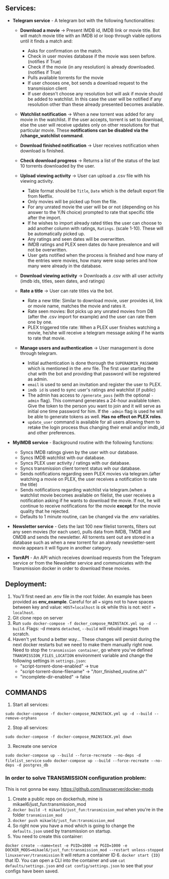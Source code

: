 ## Services:

- **Telegram service** - A telegram bot with the following functionalities:

    - **Download a movie** -> Present IMDB id, IMDB link or movie title.
        Bot will match movie title with an IMDB id or loop through viable options until 
    it finds a match and:
        - Asks for confirmation on the match.
        - Check in user movies database if the movie was seen before. (notifies if True)
        - Check if the movie (in any resolution) is already downloaded. (notifies if True)
        - Pulls available torrents for the movie
        - If user chooses one, bot sends a download request to the transmission client
        - If user doesn't choose any resolution bot will ask if movie should be added to 
      watchlist. In this case the user will be notified if any resolution other than these already
      presented becomes available.

    - **Watchlist notification** -> When a new torrent was added for any movie in the watchlist.
    If the user accepts, torrent is set to download, else the user will receive updates only on other
    resolutions for that particular movie. These **notifications can be disabled via the /change_watchlist
      command**.

    - **Download finished notification** -> User receives notification when download is finished.

    - **Check download progress** -> Returns a list of the status of the last 10 torrents downloaded
        by the user.

    - **Upload viewing activity** -> User can upload a .csv file with his viewing activity. 
      - Table format should be `Title`, `Date` which is the default export file from Netflix. 
      - Only movies will be picked 
    up from the file. 
      - For any unrated movie the user will be or not (depending on his answer to the Y/N choice) prompted 
    to rate that specific title after the import. 
      - If he wishes to import already rated titles the user can 
    choose to add another column with ratings, `Ratings`. (scale 1-10). These will be automatically picked up. 
      - Any ratings and seen dates will be overwritten. 
      - IMDB ratings and PLEX seen dates do have prevalence and will
    not be overwritten.
      - User gets notified when the process is finished and how many of the entries were movies, how many
    were soap series and how many were already in the database.
    
    - **Download viewing activity** -> Downloads a .csv with all user activity (imdb ids, titles, seen dates,
      and ratings)
    
    - **Rate a title** -> User can rate titles via the 
      bot.
        - Rate a new title: Similar to download movie, user provides id, link or movie name, matches
    the movie and rates it.
        - Rate seen movies: Bot picks up any unrated movies from DB (after the .csv import for example)
    and the user can rate them one by one.
        - PLEX triggered title rate: When a PLEX user finishes watching a movie, he/she will receive a
    telegram message asking if he wants to rate that movie.
        
    - **Manage users and authentication** -> User management is done through 
      telegram.
      - Initial authentication is done thorough the `SUPERADMIN_PASSWORD` which is mentioned in the
  .env file. The first user starting the chat with the bot and providing that password will be registered
  as admin.
      - `email` is used to send an invitation and register the user to PLEX.
      - `imdb id` is used to sync user's ratings and watchlist (if public)
      - The admin has access to `/generate_pass` (with the optional `-admin` flag). This command
      generates a 24-hour available token. Give the token to the person you want to join and it will 
        serve as initial one time password for him. If the `-admin` flag is used he will be able to generate
        tokens as well. **Has no effect on PLEX roles**.
      - `update_user` command is available for all users allowing them to retake the login process
        thus changing their email and/or imdb_id and other preferences.


- **MyIMDB service** - Background routine with the following 
   functions:
    - Syncs IMDB ratings given by the user with our database.
    - Syncs IMDB watchlist with our database.
    - Syncs PLEX user activity / ratings with our database.
    - Syncs transmission client torrent status wih our database.
    - Sends notifications regarding seen PLEX movies via telegram.(after watching a movie on PLEX, the user
       receives a notification to rate the title)
    - Sends notifications regarding watchlist via telegram.(when a watchlist movie becomes available on 
       filelist, the user receives a notification asking if he wants to download the movie. If not, he 
       will continue to receive notifications for the movie **except** for the movie quality that he rejected.
    - Defaults to 1 minute routine, can be changed via the .env variables.


- **Newsletter service** - Gets the last 100 new filelist torrents, filters out any seen movies (for each user),
    pulls data from IMDB, TMDB and OMDB and sends the newsletter. All torrents sent out are stored in a database
    such as when a new torrent for an already newsletter-sent movie appears it will figure in another category.
  

- **TorrAPI** - An API which receives download requests from the Telegram service or from the Newsletter service and
communicates with the Transmission docker in order to download these movies.


## Deployment:

1. You'll first need an .env file in the root folder. An example has been provided as **env_example**. Careful for 
   all `=` signs not to have spaces between key and value: `HOST=localhost` is ok while this is not: `HOST = localhost`.
2. Git clone repo on server
3. Run `sudo docker-compose -f docker_compose_MAINSTACK.yml up -d --build`. Flags: -d means `detached`, `--build` will 
   rebuild images from scratch.
4. Haven't yet found a better way... These changes will persist during the next docker restarts but we need
   to make them manually right now. Need to stop the `transmission container`, go where you've defined
 `TRANSMISSION_FILES_LOCATION` environment variable and change the following settings in `settings.json`:
   - "script-torrent-done-enabled" -> true
   - "script-torrent-done-filename" -> "/torr_finished_routine.sh"'
   - "incomplete-dir-enabled" -> false
    
     
   

## COMMANDS

1. Start all services:

`sudo docker-compose -f docker-compose_MAINSTACK.yml up -d --build --remove-orphans`

2. Stop all services:

`sudo docker-compose -f docker-compose_MAINSTACK.yml down`

3. Recreate one service

`sudo docker-compose up --build --force-recreate --no-deps -d filelist_service`
`sudo docker-compose up --build --force-recreate --no-deps -d postgres_db`




### In order to solve TRANSMISSION configuration problem:

This is not gonna be easy. https://github.com/linuxserver/docker-mods 

1. Create a public repo on dockerhub, mine is mikael6/just_fun:transmission_mod
2. `docker build -t mikael6/just_fun:transmission_mod` when you're in the folder `transmission_mod`
3. `docker push mikael6/just_fun:transmission_mod`
4. So right now you have a mod which is going to change the `defaults.json` used by transmission on
startup.
5. You need to create this container:

`docker create --name=test -e PUID=1000 -e PGID=1000 -e DOCKER_MODS=mikael6/just_fun:transmission_mod --restart unless-stopped linuxserver/transmission`
It will return a container ID
6. `docker start {ID}` that ID. You can open a CLI into the container and use `cat defaults/settings.json` and `cat config/settings.json` to see that
your configs have been saved.



  


